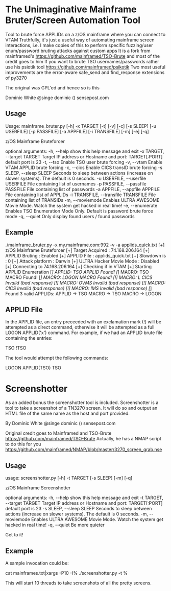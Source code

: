 The Unimaginative Mainframe Bruter/Screen Automation Tool
=========================================================

Tool to brute force APPLIDs on a z/OS mainframe where you can connect to VTAM
Truthfully, it's just a useful way of automating mainframe screen interactions,
i.e. I make copies of this to perform specific fuzzing/user enum/password
bruting attacks against custom apps It is a fork from mainframed's
https://github.com/mainframed/TSO-Brute and most of the credit goes to him If
you want to brute TSO usernames/passwords rather use his psiotik tool
https://github.com/mainframed/psikotik Two most useful improvements are the
error-aware safe_send and find_response extensions of py3270

The original was GPL'ed and hence so is this

Dominic White @singe dominic () sensepost.com

Usage
-----

Usage: mainframe_bruter.py [-h] -x TARGET [-t] [-v] [-c] [-s SLEEP]
                           [-u USERFILE] [-p PASSFILE] [-a APPFILE]
                           [-i TRANSFILE] [-m] [-e] [-q]

z/OS Mainframe Bruteforcer

optional arguments:
  -h, --help            show this help message and exit
  -x TARGET, --target TARGET
						Target IP address or Hostname and port: TARGET[:PORT] default port is 23
  -t, --tso             Enable TSO user brute forcing
  -v, --vtam            Enable VTAM APPLID brute forcing
  -c, --cics            Enable CICS transID brute forcing
  -s SLEEP, --sleep SLEEP
                        Seconds to sleep between actions (increase on slower
                        systems). The default is 0 seconds.
  -u USERFILE, --userfile USERFILE
                        File containing list of usernames
  -p PASSFILE, --passfile PASSFILE
                        File containing list of passwords
  -a APPFILE, --appfile APPFILE
                        File containing list of APPLIDs
  -i TRANSFILE, --transfile TRANSFILE
                        File containing list of TRANSIDs
  -m, --moviemode       Enables ULTRA AWESOME Movie Mode. Watch the system get hacked in real time!
  -e, --enumerate       Enables TSO Enumeration Mode Only. Default is password brute force mode
  -q, --quiet           Only display found users / found passwords

Example
-------

./mainframe_bruter.py -x my.mainframe.com:992 -v -a applids_quick.txt
[+] z/OS Mainframe Bruteforcer
[+] Target Acquired		: 74.168.206.164
[+] APPLID Bruting		: Enabled
[+] APPLID File			: applids_quick.txt
[+] Slowdown is			: 0
[+] Attack platform		: Darwin
[+] ULTRA Hacker Movie Mode	: Disabled
[+] Connecting to 74.168.206.164
[+] Checking if in VTAM
	[+] Starting APPLID Enumeration
	[*] APPLID: TSO APPLID Found!
	[*] MACRO: TSO MACRO Found!
	[*] MACRO: LOGON MACRO Found!
	[!] MACRO: L CICS Invalid (bad response)
	[!] MACRO: OVMS Invalid (bad response)
	[!] MACRO: CICS Invalid (bad response)
	[!] MACRO: IMS Invalid (bad response)
[*] Found 3 valid APPLIDs:
	APPLID -> TSO
	MACRO -> TSO
	MACRO -> LOGON

APPLID File
-----------

In the APPLID file, an entry preceeded with an exclamation mark (!) will be attempted as a direct command, otherwise it will be attempted as a full LOGON APPLID('x') command. For example, if we had an APPLID brute file containing the entries:

TSO
!TSO

The tool would attempt the following commands:

LOGON APPLID(TSO)
TSO

Screenshotter
=============

As an added bonus the screenshotter tool is included. Screenshotter is a tool
to take a screenshot of a TN3270 screen. It will do so and output an HTML file
of the same name as the host and port provided.


By Dominic White @singe dominic () sensepost.com

Original credit goes to Mainframed and TSO-Brute
https://github.com/mainframed/TSO-Brute Actually, he has a NMAP script to do
this for you
https://github.com/mainframed/NMAP/blob/master/3270_screen_grab.nse

Usage
-----

usage: screenshotter.py [-h] -t TARGET [-s SLEEP] [-m] [-q]

z/OS Mainframe Screenshotter

optional arguments:
  -h, --help            show this help message and exit
  -t TARGET, --target TARGET
                        Target IP address or Hostname and port: TARGET[:PORT]
                        default port is 23
  -s SLEEP, --sleep SLEEP
                        Seconds to sleep between actions (increase on slower
                        systems). The default is 0 seconds.
  -m, --moviemode       Enables ULTRA AWESOME Movie Mode. Watch the system get
                        hacked in real time!
  -q, --quiet           Be more quieter

Get to it!

Example
-------

A sample invocation could be:

cat mainframes.txt|xargs -P10 -I% ./screenshotter.py -t %

This will start 10 threads to take screenshots of all the pretty screens.
